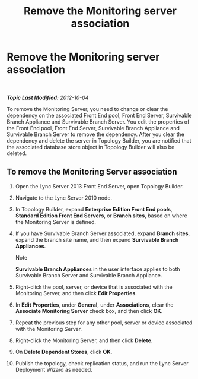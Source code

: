 ﻿---
title: Remove the Monitoring server association
TOCTitle: Remove the Monitoring server association
ms:assetid: c45b22ae-fc06-484a-a05b-735bd1bb7448
ms:mtpsurl: https://technet.microsoft.com/en-us/library/JJ721877(v=OCS.15)
ms:contentKeyID: 49733810
ms.date: 07/23/2014
mtps_version: v=OCS.15
---

<div data-xmlns="http://www.w3.org/1999/xhtml">

<div class="topic" data-xmlns="http://www.w3.org/1999/xhtml" data-msxsl="urn:schemas-microsoft-com:xslt" data-cs="http://msdn.microsoft.com/en-us/">

<div data-asp="http://msdn2.microsoft.com/asp">

# Remove the Monitoring server association

</div>

<div id="mainSection">

<div id="mainBody">

<span> </span>

_**Topic Last Modified:** 2012-10-04_

To remove the Monitoring Server, you need to change or clear the dependency on the associated Front End pool, Front End Server, Survivable Branch Appliance and Survivable Branch Server. You edit the properties of the Front End pool, Front End Server, Survivable Branch Appliance and Survivable Branch Server to remove the dependency. After you clear the dependency and delete the server in Topology Builder, you are notified that the associated database store object in Topology Builder will also be deleted.

<div>

## To remove the Monitoring Server association

1.  Open the Lync Server 2013 Front End Server, open Topology Builder.

2.  Navigate to the Lync Server 2010 node.

3.  In Topology Builder, expand **Enterprise Edition Front End pools**, **Standard Edition Front End Servers**, or **Branch sites**, based on where the Monitoring Server is defined.

4.  If you have Survivable Branch Server associated, expand **Branch sites**, expand the branch site name, and then expand **Survivable Branch Appliances**.
    
    <div>
    

    > [!NOTE]
    > <STRONG>Survivable Branch Appliances</STRONG> in the user interface applies to both Survivable Branch Server and Survivable Branch Appliance.

    
    </div>

5.  Right-click the pool, server, or device that is associated with the Monitoring Server, and then click **Edit Properties**.

6.  In **Edit Properties**, under **General**, under **Associations**, clear the **Associate Monitoring Server** check box, and then click **OK**.

7.  Repeat the previous step for any other pool, server or device associated with the Monitoring Server.

8.  Right-click the Monitoring Server, and then click **Delete**.

9.  On **Delete Dependent Stores**, click **OK**.

10. Publish the topology, check replication status, and run the Lync Server Deployment Wizard as needed.

</div>

</div>

<span> </span>

</div>

</div>

</div>

